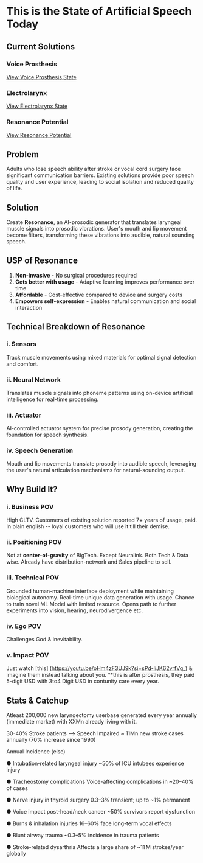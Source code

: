 # This is the State of Artificial Speech Today

## Current Solutions

### Voice Prosthesis
[View Voice Prosthesis State](https://drive.google.com/file/d/1EjtT3OkSbqxznwgjxbiLoBjMxN2qiCe1/view?usp=drivesdk)

### Electrolarynx
[View Electrolarynx State](https://drive.google.com/file/d/1EczeOOBIwngx5oHyzh7eK3IvV_FUtL4N/view?usp=drivesdk)

### Resonance Potential
[View Resonance Potential](https://drive.google.com/file/d/1EgorI2azDlFgtXu3mQayFJLDJ2fJesm9/view?usp=drivesdk)

## Problem

Adults who lose speech ability after stroke or vocal cord surgery face significant communication barriers. Existing solutions provide poor speech quality and user experience, leading to social isolation and reduced quality of life.

## Solution

Create **Resonance**, an AI-prosodic generator that translates laryngeal muscle signals into prosodic vibrations. User's mouth and lip movement become filters, transforming these vibrations into audible, natural sounding speech.

## USP of Resonance

1. **Non-invasive** - No surgical procedures required
2. **Gets better with usage** - Adaptive learning improves performance over time
3. **Affordable** - Cost-effective compared to device and surgery costs
4. **Empowers self-expression** - Enables natural communication and social interaction

## Technical Breakdown of Resonance

### i. Sensors
Track muscle movements using mixed materials for optimal signal detection and comfort.

### ii. Neural Network
Translates muscle signals into phoneme patterns using on-device artificial intelligence for real-time processing.

### iii. Actuator
AI-controlled actuator system for precise prosody generation, creating the foundation for speech synthesis.

### iv. Speech Generation
Mouth and lip movements translate prosody into audible speech, leveraging the user's natural articulation mechanisms for natural-sounding output.


## Why Build It?

### i. Business POV
High CLTV. Customers of existing solution reported 7+ years of usage, paid. In plain english -- loyal customers who will use it till their demise.


### ii. Positioning POV
Not at **center-of-gravity** of BigTech. Except Neuralink. Both Tech & Data wise. Already have distribution-network and Sales pipeline to sell.

### iii. Technical POV
Grounded human-machine interface deployment while maintaining biological autonomy. Real-time unique data generation with usage. Chance to train novel ML Model with limited resource. Opens path to further experiments into vision, hearing, neurodivergence etc. 

### iv. Ego POV
Challenges God & inevitability.

### v. Impact POV

Just watch [this] (https://youtu.be/oHm4zF3UJ9k?si=sPd-liJK62vrfVq_) & imagine them instead talking about you. **this is after prosthesis, they paid 5-digit USD with 3to4 Digit USD in contunity care every year.


## Stats & Catchup

Atleast 200,000 new laryngectomy userbase generated every year annually (immediate market) with XXMn already living with it. 

30-40% Stroke patients --> Speech Impaired
~ 11Mn new stroke cases annually (70% increase since 1990)

Annual Incidence (else)

● Intubation‑related laryngeal injury	~50% of ICU intubees experience injury

● Tracheostomy complications	Voice-affecting complications in ~20–40% of cases

● Nerve injury in thyroid surgery	0.3–3% transient; up to ~1% permanent

● Voice impact post-head/neck cancer	~50% survivors report dysfunction

● Burns & inhalation injuries	16–60% face long-term vocal effects

● Blunt airway trauma	~0.3–5% incidence in trauma patients

● Stroke-related dysarthria	Affects a large share of ~11 M strokes/year globally


